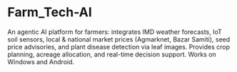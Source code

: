 # Farm_Tech-AI
An agentic AI platform for farmers: integrates IMD weather forecasts, IoT soil sensors, local &amp; national market prices (Agmarknet, Bazar Samiti), seed price advisories, and plant disease detection via leaf images. Provides crop planning, acreage allocation, and real-time decision support. Works on Windows and Android.
